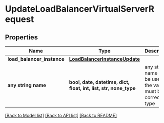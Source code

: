 # UpdateLoadBalancerVirtualServerRequest


## Properties
Name | Type | Description | Notes
------------ | ------------- | ------------- | -------------
**load_balancer_instance** | [**LoadBalancerInstanceUpdate**](LoadBalancerInstanceUpdate.md) |  | [optional] 
**any string name** | **bool, date, datetime, dict, float, int, list, str, none_type** | any string name can be used but the value must be the correct type | [optional]

[[Back to Model list]](../README.md#documentation-for-models) [[Back to API list]](../README.md#documentation-for-api-endpoints) [[Back to README]](../README.md)


